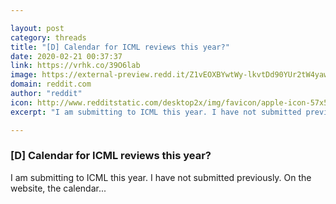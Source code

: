 ```yaml
---

layout: post
category: threads
title: "[D] Calendar for ICML reviews this year?"
date: 2020-02-21 00:37:37
link: https://vrhk.co/39O6lab
image: https://external-preview.redd.it/Z1vEOXBYwtWy-lkvtDd90YUr2tW4yawD2mqwiM4enhg.jpg?width=512&height=268.062827225&auto=webp&s=49316c22ae260cd5f218343b82477b15448d7dd5
domain: reddit.com
author: "reddit"
icon: http://www.redditstatic.com/desktop2x/img/favicon/apple-icon-57x57.png
excerpt: "I am submitting to ICML this year. I have not submitted previously. On the website, the calendar..."

---
```


### [D] Calendar for ICML reviews this year?

I am submitting to ICML this year. I have not submitted previously. On the website, the calendar...